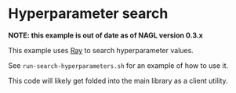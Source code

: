 # Hyperparameter search

**NOTE: this example is out of date as of NAGL version 0.3.x**

This example uses [Ray](https://docs.ray.io/en/latest/tune/index.html)
to search hyperparameter values.

See `run-search-hyperparameters.sh` for an example of how to use it.

This code will likely get folded into the main library as a client utility.